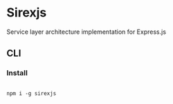 # Sirexjs
Service layer architecture implementation for Express.js
## CLI
### Install
<code>
npm i -g sirexjs
</code>
